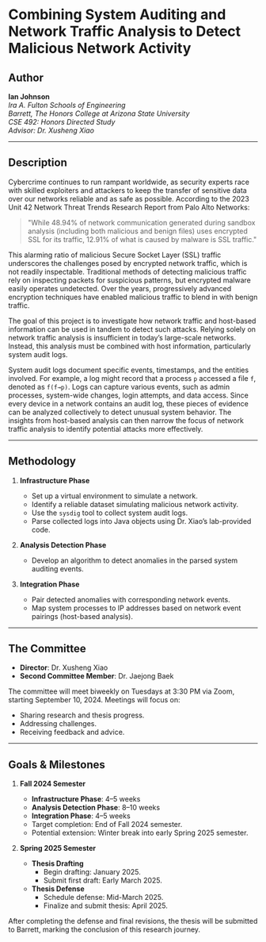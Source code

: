 # Combining System Auditing and Network Traffic Analysis to Detect Malicious Network Activity

## Author  
**Ian Johnson**  
*Ira A. Fulton Schools of Engineering*  
*Barrett, The Honors College at Arizona State University*  
*CSE 492: Honors Directed Study*  
*Advisor: Dr. Xusheng Xiao*

---

## Description  
Cybercrime continues to run rampant worldwide, as security experts race with skilled exploiters and attackers to keep the transfer of sensitive data over our networks reliable and as safe as possible. According to the 2023 Unit 42 Network Threat Trends Research Report from Palo Alto Networks:  

> "While 48.94% of network communication generated during sandbox analysis (including both malicious and benign files) uses encrypted SSL for its traffic, 12.91% of what is caused by malware is SSL traffic."

This alarming ratio of malicious Secure Socket Layer (SSL) traffic underscores the challenges posed by encrypted network traffic, which is not readily inspectable. Traditional methods of detecting malicious traffic rely on inspecting packets for suspicious patterns, but encrypted malware easily operates undetected. Over the years, progressively advanced encryption techniques have enabled malicious traffic to blend in with benign traffic.

The goal of this project is to investigate how network traffic and host-based information can be used in tandem to detect such attacks. Relying solely on network traffic analysis is insufficient in today’s large-scale networks. Instead, this analysis must be combined with host information, particularly system audit logs.  

System audit logs document specific events, timestamps, and the entities involved. For example, a log might record that a process `p` accessed a file `f`, denoted as `f(f→p)`. Logs can capture various events, such as admin processes, system-wide changes, login attempts, and data access. Since every device in a network contains an audit log, these pieces of evidence can be analyzed collectively to detect unusual system behavior. The insights from host-based analysis can then narrow the focus of network traffic analysis to identify potential attacks more effectively.

---

## Methodology  
1. **Infrastructure Phase**  
   - Set up a virtual environment to simulate a network.  
   - Identify a reliable dataset simulating malicious network activity.  
   - Use the `sysdig` tool to collect system audit logs.  
   - Parse collected logs into Java objects using Dr. Xiao’s lab-provided code.

2. **Analysis Detection Phase**  
   - Develop an algorithm to detect anomalies in the parsed system auditing events.

3. **Integration Phase**  
   - Pair detected anomalies with corresponding network events.  
   - Map system processes to IP addresses based on network event pairings (host-based analysis).

---

## The Committee  
- **Director**: Dr. Xusheng Xiao  
- **Second Committee Member**: Dr. Jaejong Baek  

The committee will meet biweekly on Tuesdays at 3:30 PM via Zoom, starting September 10, 2024. Meetings will focus on:  
- Sharing research and thesis progress.  
- Addressing challenges.  
- Receiving feedback and advice.

---

## Goals & Milestones  

1. **Fall 2024 Semester**  
   - **Infrastructure Phase**: 4–5 weeks  
   - **Analysis Detection Phase**: 8–10 weeks  
   - **Integration Phase**: 4–5 weeks  
   - Target completion: End of Fall 2024 semester.  
   - Potential extension: Winter break into early Spring 2025 semester.

2. **Spring 2025 Semester**  
   - **Thesis Drafting**  
     - Begin drafting: January 2025.  
     - Submit first draft: Early March 2025.  
   - **Thesis Defense**  
     - Schedule defense: Mid-March 2025.  
     - Finalize and submit thesis: April 2025.  

After completing the defense and final revisions, the thesis will be submitted to Barrett, marking the conclusion of this research journey.
